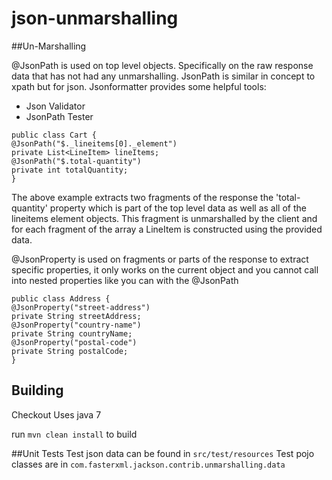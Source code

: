 json-unmarshalling
===============

##Un-Marshalling

@JsonPath is used on top level objects. Specifically on the raw response data that has not had any unmarshalling. JsonPath is similar in concept to xpath but for json. Jsonformatter provides some helpful tools:
* Json Validator
* JsonPath Tester

```
public class Cart {
@JsonPath("$._lineitems[0]._element")
private List<LineItem> lineItems;
@JsonPath("$.total-quantity")
private int totalQuantity;
}
```

The above example extracts two fragments of the response the 'total-quantity' property which is part of the top level data as well as all of the lineitems element objects. This fragment is unmarshalled by the client and for each fragment of the array a LineItem is constructed using the provided data.

@JsonProperty is used on fragments or parts of the response to extract specific properties, it only works on the current object and you cannot call into nested properties like you can with the @JsonPath

```
public class Address {
@JsonProperty("street-address")
private String streetAddress;
@JsonProperty("country-name")
private String countryName;
@JsonProperty("postal-code")
private String postalCode;
}
```

## Building

Checkout
Uses java 7

run `mvn clean install` to build

##Unit Tests
Test json data can be found in `src/test/resources`
Test pojo classes are in `com.fasterxml.jackson.contrib.unmarshalling.data`


